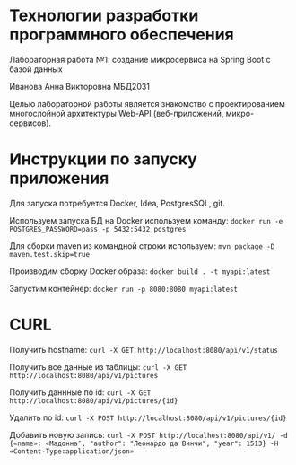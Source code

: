 # Технологии разработки программного обеспечения
Лабораторная работа №1: создание микросервиса на Spring Boot с базой данных

Иванова Анна Викторовна МБД2031

Целью лабораторной работы является знакомство с проектированием многослойной архитектуры Web-API (веб-приложений, микро-сервисов).

# Инструкции по запуску приложения
Для запуска потребуется Docker, Idea, PostgresSQL, git.

Используем  запуска БД на Docker используем команду:
```docker run -e POSTGRES_PASSWORD=pass -p 5432:5432 postgres```


Для сборки maven из командной строки используем:
```mvn package -D maven.test.skip=true```

Производим сборку Docker образа:
```docker build . -t myapi:latest```

Запустим контейнер:
```docker run -p 8080:8080 myapi:latest```

# CURL
Получить hostname:
```curl -X GET http://localhost:8080/api/v1/status```

Получить все данные из таблицы:
```curl -X GET http://localhost:8080/api/v1/pictures```

Получить даннные по id:
```curl -X GET http://localhost:8080/api/v1/pictures/{id}```

Удалить по id:
```curl -X POST http://localhost:8080/api/v1/pictures/{id}```

Добавить новую запись:
```curl -X POST http://localhost:8080/api/v1/ -d {«name»: «Мадонна″, "author": "Леонардо да Винчи", "year": 1513} -H «Content-Type:application/json»```
